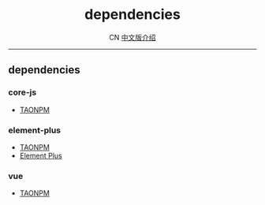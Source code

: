 <h1 align="center">dependencies</h1>

<p align="center">
  CN&nbsp;<a href="./dependencies.zh-CN.md">中文版介绍</a>
</p>

---

## dependencies

### core-js
- [TAONPM](https://developer.aliyun.com/mirror/npm/package/core-js)

### element-plus
- [TAONPM](https://developer.aliyun.com/mirror/npm/package/element-plus)
- [Element Plus](https://element-plus.org)

### vue
- [TAONPM](https://developer.aliyun.com/mirror/npm/package/vue)

